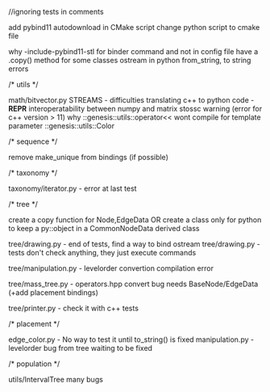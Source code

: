 //ignoring tests in comments

add pybind11 autodownload in CMake script
change python script to cmake file

why -include-pybind11-stl for binder command and not in config file
have a .copy() method for some classes
ostream in python
from_string, to string errors


/* utils */


math/bitvector.py STREAMS - difficulties translating c++ to python code - __REPR__
interoperatability between numpy and matrix
stossc warning (error for c++ version > 11)
why ::genesis::utils::operator<< wont compile for template parameter ::genesis::utils::Color


/* sequence */


remove make_unique from bindings (if possible)


/* taxonomy */


taxonomy/iterator.py - error at last test


/* tree */

create a copy function for Node,EdgeData
OR
create a class only for python to keep a py::object in a CommonNodeData derived class

tree/drawing.py - end of tests, find a way to bind ostream
tree/drawing.py - tests don't check anything, they just execute commands

tree/manipulation.py - levelorder convertion compilation error

tree/mass_tree.py - operators.hpp convert bug needs BaseNode/EdgeData (+add placement bindings)

tree/printer.py - check it with c++ tests


/* placement */


edge_color.py - No way to test it until to_string() is fixed
manipulation.py - levelorder bug from tree waiting to be fixed


/* population */


utils/IntervalTree many bugs
